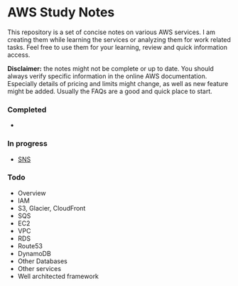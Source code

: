 # AWS Study Notes

This repository is a set of concise notes on various AWS services. I am creating
them while learning the services or analyzing them for work related tasks. Feel
free to use them for your learning, review and quick information access. 

**Disclaimer:** the notes might not be complete or up to date. You should always
verify specific information in the online AWS documentation. Especially details
of pricing and limits might change, as well as new feature might be added. 
Usually the FAQs are a good and quick place to start.

### Completed
*

### In progress
* [SNS](SNS.md)

### Todo
* Overview
* IAM
* S3, Glacier, CloudFront
* SQS
* EC2
* VPC
* RDS
* Route53
* DynamoDB
* Other Databases
* Other services
* Well architected framework
